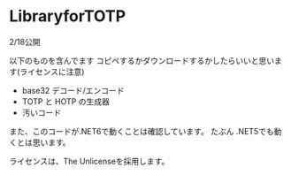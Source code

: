 # LibraryforTOTP

2/18公開

以下のものを含んでます
コピペするかダウンロードするかしたらいいと思います(ライセンスに注意)

 * base32 デコード/エンコード
 * TOTP と HOTP の生成器
 * 汚いコード

また、このコードが.NET6で動くことは確認しています。
たぶん .NET5でも動くとは思います。

ライセンスは、The Unlicenseを採用します。
